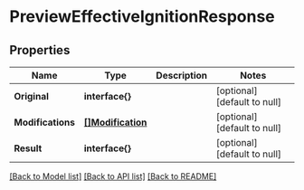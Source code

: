 # PreviewEffectiveIgnitionResponse

## Properties
Name | Type | Description | Notes
------------ | ------------- | ------------- | -------------
**Original** | **interface{}** |  | [optional] [default to null]
**Modifications** | [**[]Modification**](Modification.md) |  | [optional] [default to null]
**Result** | **interface{}** |  | [optional] [default to null]

[[Back to Model list]](../README.md#documentation-for-models) [[Back to API list]](../README.md#documentation-for-api-endpoints) [[Back to README]](../README.md)


